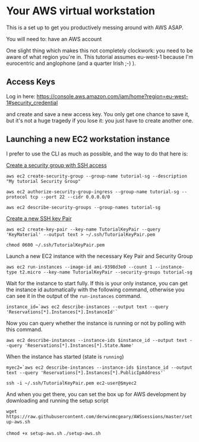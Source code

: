 # Your AWS virtual workstation

This is a set up to get you productively messing around with AWS ASAP.

You will need to: have an AWS account

One slight thing which makes this not completely clockwork: you need to be aware of what region you're in. This tutorial assumes eu-west-1 because I'm eurocentric and anglophone (and a quarter Irish ;-) ).


## Access Keys

Log in here: https://console.aws.amazon.com/iam/home?region=eu-west-1#security_credential

and create and save a new access key. You only get one chance to save it, but it's not a huge tragedy if you lose it: you just have to create another one.


## Launching a new EC2 workstation instance

I prefer to use the CLI as much as possible, and the way to do that here is:

[Create a security group with SSH access](http://docs.aws.amazon.com/cli/latest/userguide/cli-ec2-sg.html)

`aws ec2 create-security-group --group-name tutorial-sg --description "My tutorial Security Group"`

`aws ec2 authorize-security-group-ingress --group-name tutorial-sg --protocol tcp --port 22 --cidr 0.0.0.0/0`

`aws ec2 describe-security-groups --group-names tutorial-sg`

[Create a new SSH key Pair](http://docs.aws.amazon.com/cli/latest/userguide/cli-ec2-keypairs.html)

`aws ec2 create-key-pair --key-name TutorialKeyPair --query 'KeyMaterial' --output text > ~/.ssh/TutorialKeyPair.pem`

`chmod 0600 ~/.ssh/TutorialKeyPair.pem`

Launch a new EC2 instance with the necessary Key Pair and Security Group

`aws ec2 run-instances --image-id ami-9398d3e0 --count 1 --instance-type t2.micro --key-name TutorialKeyPair --security-groups tutorial-sg`


Wait for the instance to start fully. If this is your only instance, you can get the instance id automatically with the following command, otherwise you can see it in the output of the `run-instances` command.

```
instance_id=`aws ec2 describe-instances --output text --query 'Reservations[*].Instances[*].InstanceId'`
```

Now you can query whether the instance is running or not by polling with this command.

```
aws ec2 describe-instances --instance-ids $instance_id --output text --query 'Reservations[*].Instances[*].State.Name'

```
When the instance has started (state is `running`)

```
myec2=`aws ec2 describe-instances --instance-ids $instance_id --output text --query 'Reservations[*].Instances[*].PublicIpAddress'`
```

```
ssh -i ~/.ssh/TutorialKeyPair.pem ec2-user@$myec2
```
And when you get there, you can set the box up for AWS development by downloading and running the setup script

`wget https://raw.githubusercontent.com/derwinmcgeary/AWSsessions/master/setup-aws.sh`

`chmod +x setup-aws.sh`
`./setup-aws.sh`
